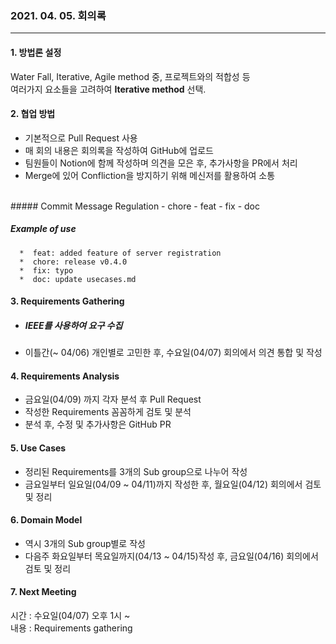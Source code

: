 
### 2021. 04. 05. 회의록
<hr style="height: 1px;"></hr>

#### 1. 방법론 설정
Water Fall, Iterative, Agile method 중, 프로젝트와의 적합성 등\
 여러가지 요소들을 고려하여 **Iterative method** 선택.


#### 2. 협업 방법
- 기본적으로 Pull Request 사용
- 매 회의 내용은 회의록을 작성하여 GitHub에 업로드
- 팀원들이 Notion에 함께 작성하며 의견을 모은 후, 추가사항을 PR에서 처리
- Merge에 있어 Confliction을 방지하기 위해 메신저를 활용하여 소통
<br/>
  ##### Commit Message Regulation
  - chore
  - feat
  - fix
  - doc

  ##### Example of use
      *  feat: added feature of server registration
      *  chore: release v0.4.0
      *  fix: typo
      *  doc: update usecases.md


#### 3. Requirements Gathering
- ##### IEEE를 사용하여 요구 수집
- 이틀간(~ 04/06) 개인별로 고민한 후, 수요일(04/07) 회의에서 의견 통합 및 작성
  

#### 4. Requirements Analysis
- 금요일(04/09) 까지 각자 분석 후 Pull Request
- 작성한 Requirements 꼼꼼하게 검토 및 분석
- 분석 후, 수정 및 추가사항은 GitHub PR

#### 5. Use Cases
- 정리된 Requirements를 3개의 Sub group으로 나누어 작성
- 금요일부터 일요일(04/09 ~ 04/11)까지 작성한 후, 
  월요일(04/12) 회의에서 검토 및 정리
  
#### 6. Domain Model
- 역시 3개의 Sub group별로 작성
- 다음주 화요일부터 목요일까지(04/13 ~ 04/15)작성 후, 금요일(04/16) 회의에서 검토 및 정리

#### 7. Next Meeting
시간 : 수요일(04/07) 오후 1시 ~ \
내용 : Requirements gathering

